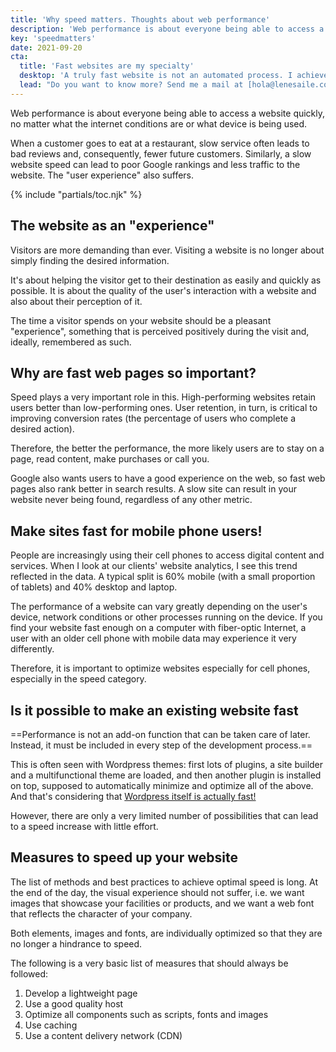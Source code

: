 ```yaml
---
title: 'Why speed matters. Thoughts about web performance'
description: 'Web performance is about everyone being able to access a website quickly, no matter what the internet conditions are or what device is being used.'
key: 'speedmatters'
date: 2021-09-20
cta:
  title: 'Fast websites are my specialty'
  desktop: 'A truly fast website is not an automated process. I achieve efficient websites with strategy, experience and detailed work.'
  lead: "Do you want to know more? Send me a mail at [hola@lenesaile.com](mailto:hola@lenesaile.com). I'll be happy to tell you more!"
---
```


Web performance is about everyone being able to access a website quickly, no matter what the internet conditions are or what device is being used.

When a customer goes to eat at a restaurant, slow service often leads to bad reviews and, consequently, fewer future customers. Similarly, a slow website speed can lead to poor Google rankings and less traffic to the website. The "user experience" also suffers.

{% include "partials/toc.njk" %}

## The website as an "experience"

Visitors are more demanding than ever. Visiting a website is no longer about simply finding the desired information.

It's about helping the visitor get to their destination as easily and quickly as possible.
It is about the quality of the user's interaction with a website and also about their perception of it.

The time a visitor spends on your website should be a pleasant "experience", something that is perceived positively during the visit and, ideally, remembered as such.

## Why are fast web pages so important?

Speed plays a very important role in this. High-performing websites retain users better than low-performing ones. User retention, in turn, is critical to improving conversion rates (the percentage of users who complete a desired action).

Therefore, the better the performance, the more likely users are to stay on a page, read content, make purchases or call you.

Google also wants users to have a good experience on the web, so fast web pages also rank better in search results. A slow site can result in your website never being found, regardless of any other metric.

## Make sites fast for mobile phone users!

People are increasingly using their cell phones to access digital content and services. When I look at our clients' website analytics, I see this trend reflected in the data. A typical split is 60% mobile (with a small proportion of tablets) and 40% desktop and laptop.

The performance of a website can vary greatly depending on the user's device, network conditions or other processes running on the device. If you find your website fast enough on a computer with fiber-optic Internet, a user with an older cell phone with mobile data may experience it very differently.

Therefore, it is important to optimize websites especially for cell phones, especially in the speed category.

## Is it possible to make an existing website fast

==Performance is not an add-on function that can be taken care of later. Instead, it must be included in every step of the development process.==

This is often seen with Wordpress themes: first lots of plugins, a site builder and a multifunctional theme are loaded, and then another plugin is installed on top, supposed to automatically minimize and optimize all of the above. And that's considering that [Wordpress itself is actually fast!](/en/blog/some-random-personal-notes-on-using-wordpress-in-2022/#wordpress-is-free-secure-and-fast)

However, there are only a very limited number of possibilities that can lead to a speed increase with little effort.

## Measures to speed up your website

The list of methods and best practices to achieve optimal speed is long. At the end of the day, the visual experience should not suffer, i.e. we want images that showcase your facilities or products, and we want a web font that reflects the character of your company.

Both elements, images and fonts, are individually optimized so that they are no longer a hindrance to speed.

The following is a very basic list of measures that should always be followed:

1. Develop a lightweight page
2. Use a good quality host
3. Optimize all components such as scripts, fonts and images
4. Use caching
5. Use a content delivery network (CDN)
